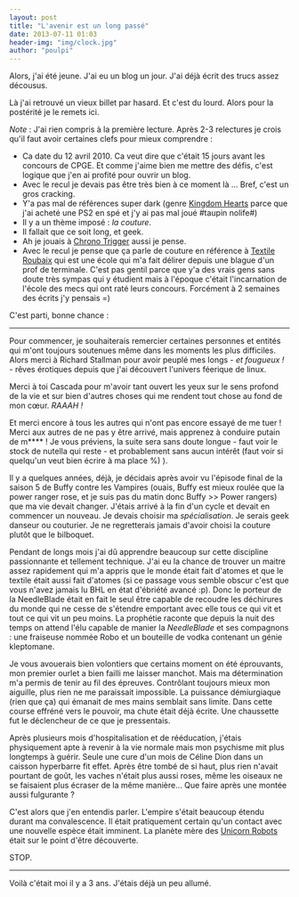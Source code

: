 ```yaml
---
layout: post
title: "L'avenir est un long passé"
date: 2013-07-11 01:03
header-img: "img/clock.jpg"
author: "poulpi"
---
```


Alors, j'ai été jeune. J'ai eu un blog un jour. J'ai déjà écrit des trucs assez décousus.

Là j'ai retrouvé un vieux billet par hasard. Et c'est du lourd. Alors pour la postérité je le remets ici.

*Note* : J'ai rien compris à la première lecture. Après 2-3 relectures je crois qu'il faut avoir certaines clefs pour mieux comprendre :

- Ca date du 12 avril 2010. Ca veut dire que c'était 15 jours avant les concours de CPGE. Et comme j'aime bien me mettre des défis, 
c'est logique que j'en ai profité pour ouvrir un blog.
- Avec le recul je devais pas être très bien à ce moment là ... Bref, c'est un gros cracking.
- Y'a pas mal de références super dark (genre [Kingdom Hearts](http://fr.wikipedia.org/wiki/Kingdom_Hearts) parce que j'ai acheté une PS2 en spé et j'y ai pas mal joué \#taupin nolife\#)
- Il y a un thème imposé : *la couture*.
- Il fallait que ce soit long, et geek.
- Ah je jouais à [Chrono Trigger](http://fr.wikipedia.org/wiki/Chrono_Trigger) aussi je pense.
- Avec le recul je pense que ça parle de couture en référence à [Textile Roubaix](http://www.ensait.fr/) qui est une école qui m'a fait délirer depuis une blague d'un prof de terminale. 
C'est pas gentil parce que y'a des vrais gens sans doute très sympas qui y étudient mais à l'époque c'était l'incarnation de l'école des mecs qui ont raté leurs concours. Forcément à 2 semaines des écrits j'y pensais =)

C'est parti, bonne chance :

-----

Pour commencer, je souhaiterais remercier certaines personnes et entités qui m'ont toujours soutenues même dans les moments les 
plus difficiles. Alors merci à Richard Stallman pour avoir peuplé mes longs - *et fougueux !* - rêves érotiques depuis que j'ai découvert
 l'univers féerique de linux. 

Merci à toi Cascada pour m'avoir tant ouvert les yeux sur le sens profond de la vie et sur bien d'autres choses qui me rendent tout 
chose au fond de mon cœur. *RAAAH !* 

Et merci encore à tous les autres qui n'ont pas encore essayé de me tuer ! Merci aux autres de ne pas y être arrivé, mais apprenez à 
conduire putain de m\*\*\*\* !
Je vous préviens, la suite sera sans doute longue - faut voir le stock de nutella qui reste - et probablement sans aucun intérêt (faut
 voir si quelqu'un veut bien écrire à ma place %) ). 

Il y a quelques années, déjà, je décidais après avoir vu l'épisode final de la saison 5 de Buffy contre les Vampires (ouais, Buffy est 
mieux roulée que la power ranger rose, et je suis pas du matin donc Buffy >> Power rangers) que ma vie devait changer. J'étais arrivé à
 la fin d'un cycle et devait en commencer un nouveau. Je devais choisir ma *spécialisation*. Je serais geek danseur ou couturier. Je ne 
 regretterais jamais d'avoir choisi la couture plutôt que le bilboquet. 

Pendant de longs mois j'ai dû apprendre beaucoup sur cette discipline passionnante et tellement technique. J'ai eu la chance de trouver 
un maitre assez rapidement qui m'a appris que le monde était fait d'atomes et que le textile était aussi fait d'atomes (si ce passage 
vous semble obscur c'est que vous n'avez jamais lu BHL en état d'ébriété avancé :p). Donc le porteur de la NeedleBlade était en fait le seul être
 capable de recoudre les déchirures du monde qui ne cesse de s'étendre emportant avec elle tous ce qui vit et tout ce qui vit un peu moins. 
 La prophétie raconte que depuis la nuit des temps on attend l'élu capable de manier la *NeedleBlade* et ses compagnons : une fraiseuse nommée 
 Robo et un bouteille de vodka contenant un génie kleptomane. 

Je vous avouerais bien volontiers que certains moment on été éprouvants, mon premier ourlet a bien failli me laisser manchot. Mais ma 
détermination m'a permis de tenir au fil des épreuves. Contrôlant toujours mieux mon aiguille, plus rien ne me paraissait impossible. 
La puissance démiurgiaque (rien que ça) qui émanait de mes mains semblait sans limite. Dans cette course effréné vers le pouvoir, ma chute
 était déjà écrite. Une chaussette fut le déclencheur de ce que je pressentais. 

Après plusieurs mois d'hospitalisation et de rééducation, j'étais physiquement apte à revenir à la vie normale mais mon psychisme mit plus 
longtemps à guérir. Seule une cure d'un mois de Céline Dion dans un caisson hyperbarre fit effet. Après être tombé de si haut, plus rien n'avait pourtant
 de goût, les vaches n'était plus aussi roses, même les oiseaux ne se faisaient plus écraser de la même manière... Que faire après une montée 
 aussi fulgurante ? 

C'est alors que j'en entendis parler. L'empire s'était beaucoup étendu durant ma convalescence. Il était pratiquement certain qu'un contact 
avec une nouvelle espèce était imminent. La planète mère des [Unicorn Robots](http://games.adultswim.com/robot-unicorn-attack-twitchy-online-game.html)
 était sur le point d'être découverte. 

STOP.

----

Voilà c'était moi il y a 3 ans. J'étais déjà un peu allumé.